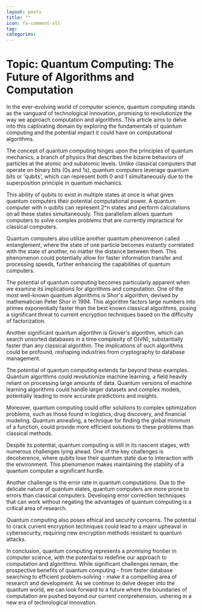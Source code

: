 ```yaml
---
layout: posts
title: ""
icon: fa-comment-alt
tag: 
categories: 
---
```


# Topic: Quantum Computing: The Future of Algorithms and Computation

In the ever-evolving world of computer science, quantum computing stands as the vanguard of technological innovation, promising to revolutionize the way we approach computation and algorithms. This article aims to delve into this captivating domain by exploring the fundamentals of quantum computing and the potential impact it could have on computational algorithms.

The concept of quantum computing hinges upon the principles of quantum mechanics, a branch of physics that describes the bizarre behaviors of particles at the atomic and subatomic levels. Unlike classical computers that operate on binary bits (0s and 1s), quantum computers leverage quantum bits or 'qubits', which can represent both 0 and 1 simultaneously due to the superposition principle in quantum mechanics.

This ability of qubits to exist in multiple states at once is what gives quantum computers their potential computational power. A quantum computer with n qubits can represent 2^n states and perform calculations on all these states simultaneously. This parallelism allows quantum computers to solve complex problems that are currently impractical for classical computers.

Quantum computers also utilize another quantum phenomenon called entanglement, where the state of one particle becomes instantly correlated with the state of another, no matter the distance between them. This phenomenon could potentially allow for faster information transfer and processing speeds, further enhancing the capabilities of quantum computers.

The potential of quantum computing becomes particularly apparent when we examine its implications for algorithms and computation. One of the most well-known quantum algorithms is Shor's algorithm, devised by mathematician Peter Shor in 1994. This algorithm factors large numbers into primes exponentially faster than the best known classical algorithms, posing a significant threat to current encryption techniques based on the difficulty of factorization.

Another significant quantum algorithm is Grover's algorithm, which can search unsorted databases in a time complexity of O(√N), substantially faster than any classical algorithm. The implications of such algorithms could be profound, reshaping industries from cryptography to database management.

The potential of quantum computing extends far beyond these examples. Quantum algorithms could revolutionize machine learning, a field heavily reliant on processing large amounts of data. Quantum versions of machine learning algorithms could handle larger datasets and complex models, potentially leading to more accurate predictions and insights.

Moreover, quantum computing could offer solutions to complex optimization problems, such as those found in logistics, drug discovery, and financial modeling. Quantum annealing, a technique for finding the global minimum of a function, could provide more efficient solutions to these problems than classical methods.

Despite its potential, quantum computing is still in its nascent stages, with numerous challenges lying ahead. One of the key challenges is decoherence, where qubits lose their quantum state due to interaction with the environment. This phenomenon makes maintaining the stability of a quantum computer a significant hurdle.

Another challenge is the error rate in quantum computations. Due to the delicate nature of quantum states, quantum computers are more prone to errors than classical computers. Developing error correction techniques that can work without negating the advantages of quantum computing is a critical area of research.

Quantum computing also poses ethical and security concerns. The potential to crack current encryption techniques could lead to a major upheaval in cybersecurity, requiring new encryption methods resistant to quantum attacks. 

In conclusion, quantum computing represents a promising frontier in computer science, with the potential to redefine our approach to computation and algorithms. While significant challenges remain, the prospective benefits of quantum computing - from faster database searching to efficient problem-solving - make it a compelling area of research and development. As we continue to delve deeper into the quantum world, we can look forward to a future where the boundaries of computation are pushed beyond our current comprehension, ushering in a new era of technological innovation.